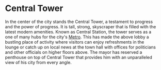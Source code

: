 # Central Tower

In the center of the city stands the Central Tower, a testament to progress and the power of progress. It is tall, strong, skyscraper that is filled with the latest modern amenities. Known as Central Station, the tower serves as a one of many hubs for the city's [Metro](metro.md). This has made the above lobby a bustling place of activity where visitors can enjoy refreshments in the lounge or catch up on local news at the town hall with offices for politicians and other officials on higher floors above. The mayor has reserved a penthouse on top of Central Tower that provides him with an unparalleled view of his city from every angle.
